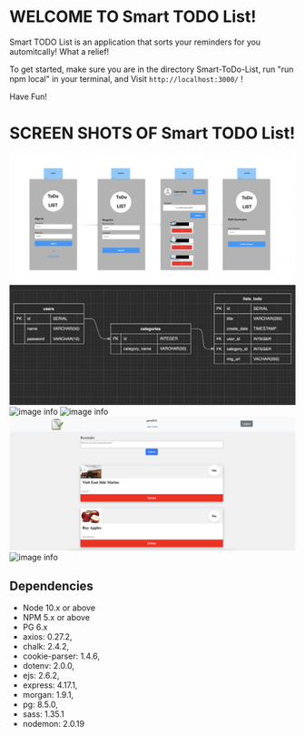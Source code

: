 # WELCOME TO Smart TODO List!

Smart TODO List is an application that sorts your reminders for you automitcally! What a relief!

To get started, make sure you are in the directory Smart-ToDo-List, run "run npm local" in your 
terminal, and Visit `http://localhost:3000/` ! 

Have Fun!



# SCREEN SHOTS OF Smart TODO List!

![image info](./public/image/Wireframe.png)
![image info](./public/image/ERD.png)
![image info](./public/image/login.png)
![image info](./public/image/register.png)
![image info](./public/image/reminders.png)
![image info](./public/image/update%20profile.png)




## Dependencies

- Node 10.x or above
- NPM 5.x or above
- PG 6.x
- axios: 0.27.2,
- chalk: 2.4.2,
- cookie-parser: 1.4.6,
- dotenv: 2.0.0,
- ejs: 2.6.2,
- express: 4.17.1,
- morgan: 1.9.1,
- pg: 8.5.0,
- sass: 1.35.1
- nodemon: 2.0.19
